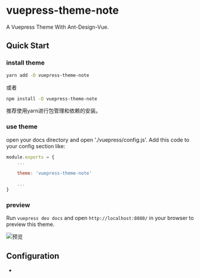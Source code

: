 # vuepress-theme-note
A Vuepress Theme With Ant-Design-Vue.

## Quick Start 

### install theme

```sh
yarn add -D vuepress-theme-note 
```

或者

```sh
npm install -D vuepress-theme-note
```

推荐使用yarn进行包管理和依赖的安装。

### use theme


open your docs directory and open './vuepress/config.js'. Add this code to your config section like:

```javascript
module.exports = {
    ...

    theme: 'vuepress-theme-note'

    ...
}
```

### preview

Run `vuepress dev docs` and open `http://localhost:8080/` in your browser to preview this theme.

![预览](https://github.com/JackRay-C/vuepress-theme-note/raw/master/03.png)


## Configuration

* 
